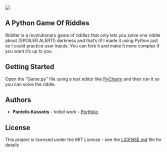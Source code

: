 ![](https://i.imgur.com/IKzMLSm.png)

## A Python Game Of Riddles

Riddler is a revolutionary game of riddles that only lets you solve one riddle about (SPOILER ALERT!) darkness and that’s it! I made it using Python just so I could practice user inputs. You can fork it and make it more complex if you want it’s up to you.
 

## Getting Started
Open the "Game.py" file using a text editor like [PyCharm](https://www.jetbrains.com/pycharm/download) and then run it so you can solve the riddle.

## Authors

* **Pantelis Kassotis** - *Initial work* - [Portfolio](https://panteliskassotis.com/)

## License

This project is licensed under the MIT License - see the [LICENSE.md](LICENSE.md) file for details

